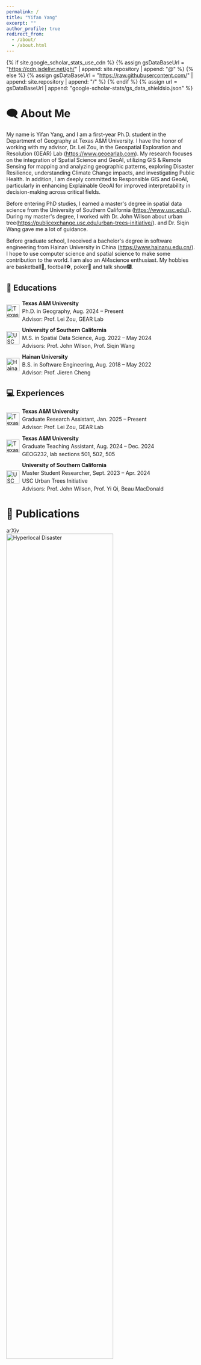 ```yaml
---
permalink: /
title: "Yifan Yang"
excerpt: ""
author_profile: true
redirect_from: 
  - /about/
  - /about.html
---
```


{% if site.google_scholar_stats_use_cdn %}
{% assign gsDataBaseUrl = "https://cdn.jsdelivr.net/gh/" | append: site.repository | append: "@" %}
{% else %}
{% assign gsDataBaseUrl = "https://raw.githubusercontent.com/" | append: site.repository | append: "/" %}
{% endif %}
{% assign url = gsDataBaseUrl | append: "google-scholar-stats/gs_data_shieldsio.json" %}

<span class='anchor' id='about-me'></span>

# 🗨 About Me
My name is Yifan Yang, and I am a first-year Ph.D. student in the Department of Geography at Texas A&M University. I have the honor of working with my advisor, Dr. Lei Zou, in the Geospatial Exploration and Resolution (GEAR) Lab (https://www.geoearlab.com). My research focuses on the integration of Spatial Science and GeoAI, utilizing GIS & Remote Sensing for mapping and analyzing geographic patterns, exploring Disaster Resilience, understanding Climate Change impacts, and investigating Public Health. In addition, I am deeply committed to Responsible GIS and GeoAI, particularly in enhancing Explainable GeoAI for improved interpretability in decision-making across critical fields.

Before entering PhD studies, I earned a master's degree in spatial data science from the University of Southern California (https://www.usc.edu/). During my master's degree, I worked with Dr. John Wilson about urban tree(https://publicexchange.usc.edu/urban-trees-initiative/). and Dr. Siqin Wang gave me a lot of guidance.

Before graduate school, I received a bachelor's degree in software engineering from Hainan University in China (https://www.hainanu.edu.cn/).  I hope to use computer science and spatial science to make some contribution to the world. I am also an AI4science enthusiast. My hobbies are basketball🏀, football⚽, poker🎴 and talk show🎆.

<style>
  /* 每条记录的容器 */
  .item {
    display: flex;
    align-items: center;    /* ← 中线对齐！ */
    margin-bottom: 0.6em;
  }
  /* logo 大小统一 */
  img.logo {
    width: 2.5em;
    height: 2.5em;
    object-fit: contain;
    vertical-align: middle;
    margin-right: 0.5em;
  }
  .item .text {
    line-height: 1.5;
  }
</style>

<section id="educations">
  <h2>📖 Educations</h2>

  <div class="item">
    <img class="logo" src="images/tamu_logo.webp" alt="Texas A&M logo">
    <div class="text">
      <strong>Texas A&amp;M University</strong><br>
      Ph.D. in Geography, Aug. 2024 – Present<br>
      Advisor: Prof. Lei Zou, GEAR Lab
    </div>
  </div>

  <div class="item">
    <img class="logo" src="images/USC-Logo-cropped.png" alt="USC logo">
    <div class="text">
      <strong>University of Southern California</strong><br>
      M.S. in Spatial Data Science, Aug. 2022 – May 2024<br>
      Advisors: Prof. John Wilson, Prof. Siqin Wang
    </div>
  </div>

  <div class="item">
    <img class="logo" src="images/hainan_logo.jpeg" alt="Hainan University logo">
    <div class="text">
      <strong>Hainan University</strong><br>
      B.S. in Software Engineering, Aug. 2018 – May 2022<br>
      Advisor: Prof. Jieren Cheng
    </div>
  </div>
</section>

<section id="experiences">
  <h2>💻 Experiences</h2>

  <div class="item">
    <img class="logo" src="images/tamu_logo.webp" alt="Texas A&M logo">
    <div class="text">
      <strong>Texas A&amp;M University</strong><br>
      Graduate Research Assistant, Jan. 2025 – Present<br>
      Advisor: Prof. Lei Zou, GEAR Lab
    </div>
  </div>

  <div class="item">
    <img class="logo" src="images/tamu_logo.webp" alt="Texas A&M logo">
    <div class="text">
      <strong>Texas A&amp;M University</strong><br>
      Graduate Teaching Assistant, Aug. 2024 – Dec. 2024<br>
      GEOG232, lab sections 501, 502, 505
    </div>
  </div>

  <div class="item">
    <img class="logo" src="images/USC-Logo-cropped.png" alt="USC logo">
    <div class="text">
      <strong>University of Southern California</strong><br>
      Master Student Researcher, Sept. 2023 – Apr. 2024<br>
      USC Urban Trees Initiative<br>
      Advisors: Prof. John Wilson, Prof. Yi Qi, Beau MacDonald
    </div>
  </div>
</section>

<span id="publications"></span>

# 📕 Publications
<div class='paper-box'>
  <div class='paper-box-image'>
    <div>
      <div class="badge">arXiv</div>
      <img src='images/1st_dual_channel.png' alt="Hyperlocal Disaster" width="75%">
    </div>
  </div>
  <div class='paper-box-text' markdown="1">

[Hyperlocal disaster damage assessment using bi-temporal street-view imagery and pre-trained vision models](https://arxiv.org/abs/2504.09066) **Yang, Yifan**, Lei Zou, Bin Zhou, Daoyang Li, Boyuan Lin, Javed Abedin, Mengyang Yang. *arXiv preprint*, arXiv:2504.09066, 2025. [arXiv Link](https://arxiv.org/abs/2504.09066)

  </div>
</div>

<div class='paper-box'>
  <div class='paper-box-image'>
    <div>
      <div class="badge">Applied Sciences</div>
      <img src='images/0st_geolocator.png' alt="GeoLocator" width="75%">
    </div>
  </div>
  <div class='paper-box-text' markdown="1">

[GeoLocator: A Location-Integrated Large Multimodal Model (LMM) for Inferring Geo-Privacy](https://www.mdpi.com/2076-3417/14/16/7091) **Yang, Yifan**, Siqin Wang, Daoyang Li, Shuju Sun, Qingyang Wu. *Applied Sciences*, 14(16), 7091, 2024. [Paper Link](https://www.mdpi.com/2076-3417/14/16/7091)

  </div>
</div>

<span id="presentation"></span>


# 🏘 Presentation
- *American Association of Geographers Annual Meeting，March 24 - 28, 2025，Detroit
- https://aag.secure-platform.com/aag2025/solicitations/82/sessiongallery/23561
- https://aag.secure-platform.com/aag2025/solicitations/82/sessiongallery/23718
- https://aag.secure-platform.com/aag2025/organizations/main/gallery/rounds/131/details/82104
- https://aag.secure-platform.com/aag2025/organizations/main/gallery/rounds/131/details/83465
  
- *Spatial Data Science Symposium: Thematic Session, Geoprivacy Challenges and Solutions in the Digital Society
- https://sdss2024.spatial-data-science.net/ts/zhang.html

- *The Symposium on Spatiotemporal Data Science, Pre-symposium Training Workshop, Washington DC, July 22, 2024(online)
- https://sdl.gis.harvard.edu/event/symposium-spatiotemporal-data-science-geoai-social-sciences

- *American Association of Geographers Annual Meeting，April 16 - 20, 2024，Honolulu, Hawai'i
- https://aag.secure-platform.com/aag2024/solicitations/57/sessiongallery/7825

- *AGI Leap Summit 2024, Multimodality, Paper Presentation，SuperAGI, February 29, 2024, Virtual
- https://superagi.com/agi-leap-summit/

- *2024 LOS ANGELES GEOSPATIAL SUMMIT, February 23, 2024, Los Angeles, CA
- https://www.esri.com/en-us/industries/blog/articles/showcasing-innovation-in-gis-education-through-student-projects-at-the-la-geospatial-summit/

<span id="partial-honor"></span>

# 👑 Partial Honor
- *2025 AAG-GISSG Student Honors Paper Competition Honorable Mentions, Top 5 Run-up
- *2025 AAG Applied Geography Student Travel Awards
- *Nu Theta chapter of Gamma Theta Upsilon, lifetime membership, the international geographic honor society Gamma Theta Upsilon
- *2024 Los Angeles Geospatial Summit ArcGIS Storymaps Competition Most Suitably Applied Analysis Methodology Using Map
- *DNIIT(performance：EXCELLENT)
- *The 9th China International "Internet +" College Students Innovation and Entrepreneurship Competition (Shanghai Division) Higher Education Main Track International Project Second Runner-up (Youguang Ushine - AI+ Multilingual Talent Service Platform" project)
- *2020 National First Prize in the Computer Design Competition for Chinese College Students, Big Data Practice Competition
- *The third prize of the 10th MathorCup College Mathematical Modeling Challenge in 2020                               
- *2020 Second Prize of the 13th "Certification Cup" Mathematics China Mathematical Modeling Network Challenge (Inner Mongolia Autonomous Society)                            
- *2020 China-US Youth Creators Competition, Haikou Region, Third Prize
- *2020 Second Prize of the Third China Youth Cup National University Student Mathematical Modeling           
- *Third Prize of the 6th National Mobile Internet Innovation Competition (South China Region)                           
- *2020 China University Computer Competition - Third Prize in the Innovation Group of the Artificial Intelligence
- *Third prize in the final of the Hainan Selection Competition of the 4th China Creative Wings Competition and the
- *2020 Hainan Free Trade Port Entrepreneurship Competition
- *Silver Award of Hainan Creative Group of the 6th China International "Internet+" Student Innovation and Entrepreneurship Competition
- *Bronze Prize in Hainan Region of the Challenge Cup Student Entrepreneurship Plan Competition in 2020       
- *Second Prize of the 14th iCAN International Innovation and Entrepreneurship Competition South China Region
- *Hainan University First Class Comprehensive Scholarship
- *College students with the most innovative spirit and practical ability in Hainan University

<span id="professional-activities-and-service"></span>

# 👔 Professional Activities and Service
- *BOD member of GISphere (https://gisphere.info/), 2024-now
- *Student Co-Director of Remote Sensing Specialty Group, American Association of Geographers, 2025-2027
- *Student Co-Director of Hazards, Risks, and Disasters, American Association of Geographers, 2025-2027
- *Vice President, Association of Robotics and Artificial Intelligence, Hainan University, 2021-2022                             

<span id="miscellaneous"></span>

# 🌎 Miscellaneous
[comment]: <> ( I am recording some of my works and thoughts in form of blog.)
I like basketball, football, and I watch many games. Favorite player is Messi

<body>
<a href="https://clustrmaps.com/site/1bvzy"  title="Visit tracker"><img src="//www.clustrmaps.com/map_v2.png?d=ew9JD5D1fDG0V7A7Uc0mx-mp4-J3v9AA6jUiCkkFMXA&cl=ffffff" /></a>
</body>
